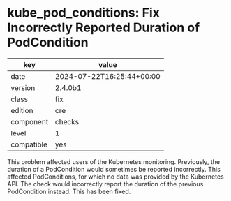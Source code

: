 [//]: # (werk v2)
# kube_pod_conditions: Fix Incorrectly Reported Duration of PodCondition

key        | value
---------- | ---
date       | 2024-07-22T16:25:44+00:00
version    | 2.4.0b1
class      | fix
edition    | cre
component  | checks
level      | 1
compatible | yes

This problem affected users of the Kubernetes monitoring. Previously, the duration of a PodCondition
would sometimes be reported incorrectly. This affected PodConditions, for which no data was provided
by the Kubernetes API. The check would incorrectly report the duration of the previous PodCondition
instead. This has been fixed.
